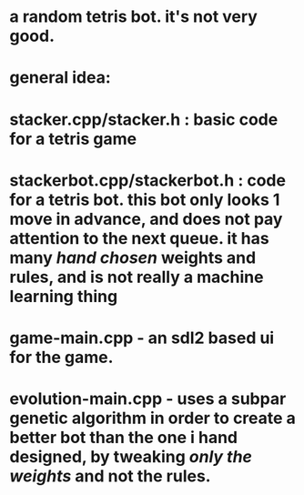 # a random tetris bot. it's not very good.
# general idea:
# stacker.cpp/stacker.h : basic code for a tetris game
# stackerbot.cpp/stackerbot.h : code for a tetris bot. this bot only looks 1 move in advance, and does not pay attention to the next queue. it has many *hand chosen* weights and rules, and is not really a machine learning thing
# game-main.cpp - an sdl2 based ui for the game.
# evolution-main.cpp - uses a subpar genetic algorithm in order to create a better bot than the one i hand designed, by tweaking *only the weights* and not the rules.
